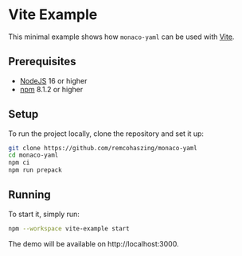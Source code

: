 # Vite Example

This minimal example shows how `monaco-yaml` can be used with [Vite](https://vitejs.dev).

## Prerequisites

- [NodeJS](https://nodejs.org) 16 or higher
- [npm](https://github.com/npm/cli) 8.1.2 or higher

## Setup

To run the project locally, clone the repository and set it up:

```sh
git clone https://github.com/remcohaszing/monaco-yaml
cd monaco-yaml
npm ci
npm run prepack
```

## Running

To start it, simply run:

```sh
npm --workspace vite-example start
```

The demo will be available on http://localhost:3000.
